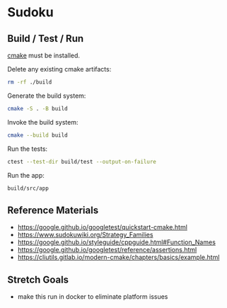 # Sudoku

## Build / Test / Run
[cmake](https://cmake.org/install/) must be installed.

Delete any existing cmake artifacts:
``` sh
rm -rf ./build
```

Generate the build system:
``` sh
cmake -S . -B build
```

Invoke the build system:
``` sh
cmake --build build
```

Run the tests:
``` sh
ctest --test-dir build/test --output-on-failure
```

Run the app:
``` sh
build/src/app
```

## Reference Materials
- https://google.github.io/googletest/quickstart-cmake.html
- https://www.sudokuwiki.org/Strategy_Families
- https://google.github.io/styleguide/cppguide.html#Function_Names
- https://google.github.io/googletest/reference/assertions.html
- https://cliutils.gitlab.io/modern-cmake/chapters/basics/example.html

## Stretch Goals
- make this run in docker to eliminate platform issues